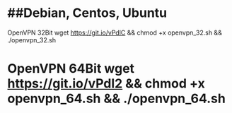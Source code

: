 ##Debian, Centos, Ubuntu
=========================================================================
OpenVPN 32Bit
wget https://git.io/vPdlC && chmod +x openvpn_32.sh && ./openvpn_32.sh

OpenVPN 64Bit
wget https://git.io/vPdl2 && chmod +x openvpn_64.sh && ./openvpn_64.sh
=========================================================================
